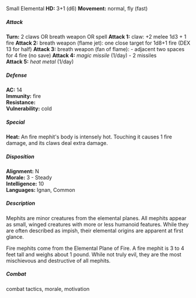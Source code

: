 Small Elemental
**HD:** 3+1 (d6)
**Movement:** normal, fly (fast)  
##### Attack
**Turn:** 2 claws OR breath weapon OR spell
**Attack 1:** claw: +2 melee 1d3 + 1 fire
**Attack 2:** breath weapon (flame jet): one close target for 1d8+1 fire (DEX 13 for half)
**Attack 3:** breath weapon (fan of flame): - adjacent two spaces for 4 fire (no save)
**Attack 4:** *magic missile* (1/day) - 2 missiles  
**Attack 5:** *heat metal* (1/day)  
##### Defense
**AC:** 14  
**Immunity:** fire  
**Resistance:**  
**Vulnerability:** cold  
##### Special
**Heat:** An fire mephit's body is intensely hot. Touching it causes 1 fire damage, and its claws deal extra damage.
##### Disposition
**Alignment:** N  
**Morale:** 3 - Steady  
**Intelligence:** 10  
**Languages:** Ignan, Common  

##### Description
Mephits are minor creatures from the elemental planes. All mephits appear as small, winged creatures with more or less humanoid features. While they are often described as impish, their elemental origins are apparent at first glance.  

Fire mephits come from the Elemental Plane of Fire. A fire mephit is 3 to 4 feet tall and weighs about 1 pound. While not truly evil, they are the most mischievous and destructive of all mephits.
##### Combat
combat tactics, morale, motivation